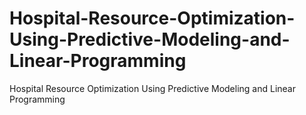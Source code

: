 # Hospital-Resource-Optimization-Using-Predictive-Modeling-and-Linear-Programming
Hospital Resource Optimization Using Predictive Modeling and Linear Programming
